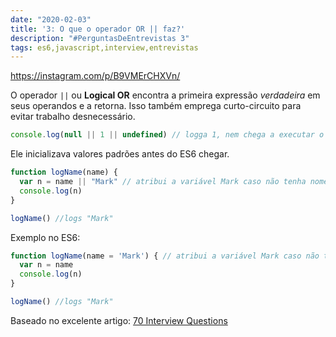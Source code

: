 ```yaml
---
date: "2020-02-03"
title: '3: O que o operador OR || faz?'
description: "#PerguntasDeEntrevistas 3"
tags: es6,javascript,interview,entrevistas
---
```


https://instagram.com/p/B9VMErCHXVn/

O operador `||` ou **Logical OR** encontra a primeira expressão *verdadeira* em seus operandos e a retorna. Isso também emprega curto-circuito para evitar trabalho desnecessário.

```js
console.log(null || 1 || undefined) // logga 1, nem chega a executar o resto
```

Ele inicializava valores padrões antes do ES6 chegar. 

```javascript
function logName(name) {
  var n = name || "Mark" // atribui a variável Mark caso não tenha nome
  console.log(n)
}

logName() //logs "Mark"
```

Exemplo no ES6:

```js
function logName(name = 'Mark') { // atribui a variável Mark caso não tenha nome
  var n = name 
  console.log(n)
}

logName() //logs "Mark"
```




Baseado no excelente artigo: [70 Interview Questions](https://dev.to/macmacky/70-javascript-interview-questions-5gfi#14-whats-the-difference-between-and-)